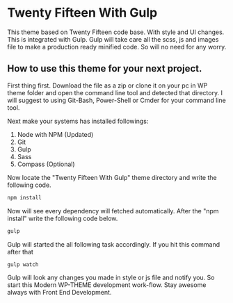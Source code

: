 # Twenty Fifteen With Gulp
This theme based on Twenty Fifteen code base. With style and UI changes. This is integrated with Gulp. Gulp will take care all the scss, js and images file to make a production ready minified code. So will no need for any worry.

## How to use this theme for your next project.

First thing first. Download the file as a zip or clone it on your pc in WP theme folder and open the command line tool and detected that directory. I will suggest to using Git-Bash, Power-Shell or Cmder for your command line tool.

Next make your systems has installed followings:
1. Node with NPM (Updated)
2. Git
3. Gulp
4. Sass
5. Compass (Optional)

Now locate the "Twenty Fifteen With Gulp" theme directory and write the following code.
```JavaScript
npm install
```
Now will see every dependency will fetched automatically. After the "npm install" write the following code below.
```JavaScript
gulp
```
Gulp will started the all following task accordingly.
If you hit this command after that
```JavaScript
gulp watch
```
Gulp will look any changes you made in style or js file and notify you.
So start this Modern WP-THEME development work-flow. Stay awesome always with Front End Development.
